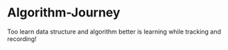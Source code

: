 # Algorithm-Journey
Too learn data structure and algorithm better is learning while tracking and recording!
